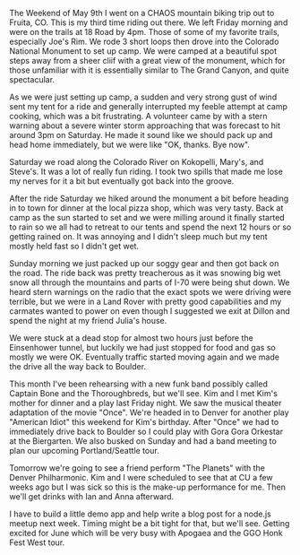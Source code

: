 The Weekend of May 9th I went on a CHAOS mountain biking trip out to Fruita, CO. This is my third time riding out there. We left Friday morning and were on the trails at 18 Road by 4pm. Those of some of my favorite trails, especially Joe's Rim. We rode 3 short loops then drove into the Colorado National Monument to set up camp. We were camped at a beautiful spot steps away from a sheer cliif with a great view of the monument, which for those unfamiliar with it is essentially similar to The Grand Canyon, and quite spectacular.

As we were just setting up camp, a sudden and very strong gust of wind sent my tent for a ride and generally interrupted my feeble attempt at camp cooking, which was a bit frustrating. A volunteer came by with a stern warning about a severe winter storm approaching that was forecast to hit around 3pm on Saturday. He made it sound like we should pack up and head home immediately, but we were like "OK, thanks. Bye now".

Saturday we road along the Colorado River on Kokopelli, Mary's, and Steve's. It was a lot of really fun riding. I took two spills that made me lose my nerves for it a bit but eventually got back into the groove.

After the ride Saturday we hiked around the monument a bit before heading in to town for dinner at the local pizza shop, which was very tasty. Back at camp as the sun started to set and we were milling around it finally started to rain so we all had to retreat to our tents and spend the next 12 hours or so getting rained on. It was annoying and I didn't sleep much but my tent mostly held fast so I didn't get wet.

<flickrshow href="page_show_url=%2Fphotos%2F88096431%40N00%2Fsets%2F72157644690038573%2Fshow%2F&page_show_back_url=%2Fphotos%2F88096431%40N00%2Fsets%2F72157644690038573%2F&set_id=72157644690038573&"></flickrshow>

Sunday morning we just packed up our soggy gear and then got back on the road. The ride back was pretty treacherous as it was snowing big wet snow all through the mountains and parts of I-70 were being shut down. We heard stern warnings on  the radio that the exact spots we were driving were terrible, but we were in a Land Rover with pretty good capabilities and my carmates wanted to power on even though I suggested we exit at Dillon and spend the night at my friend Julia's house.

We were stuck at a dead stop for almost two hours just before the Einsenhower tunnel, but luckily we had just stopped for food and gas so mostly we were OK. Eventually traffic started moving again and we made the drive all the way back to Boulder.

This month I've been rehearsing with a new funk band possibly called Captain Bone and the Thoroughbreds, but we'll see. Kim and I met Kim's mother for dinner and a play last Friday night. We saw the musical theater adaptation of the movie "Once". We're headed in to Denver for another play "American Idiot" this weekend for Kim's birthday. After "Once" we had to immediately drive back to Boulder so I could play with Gora Gora Orkestar at the Biergarten. We also busked on Sunday and had a band meeting to plan our upcoming Portland/Seattle tour.

Tomorrow we're going to see a friend perform "The Planets" with the Denver Philharmonic. Kim and I were scheduled to see that at CU a few weeks ago but I was sick so this is the make-up performance for me. Then we'll get drinks with Ian and Anna afterward.

I have to build a little demo app and help write a blog post for a node.js meetup next week. Timing might be a bit tight for that, but we'll see. Getting excited for June which will be very busy with Apogaea and the GGO Honk Fest West tour.
